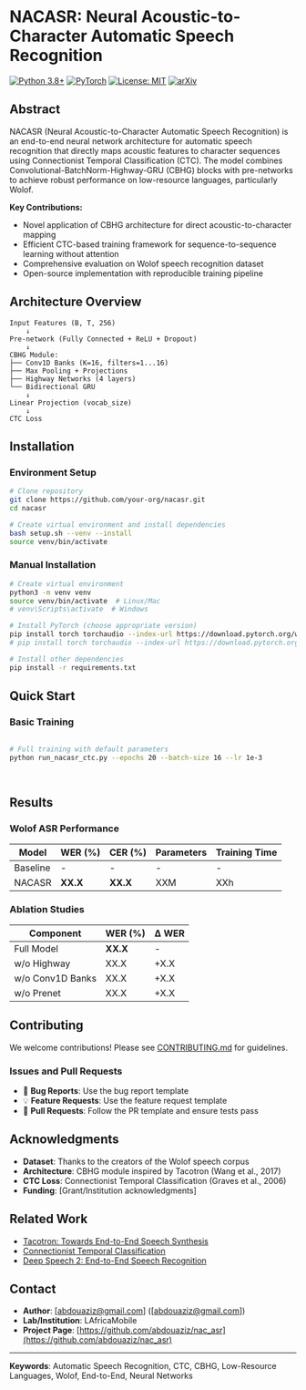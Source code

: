 # NACASR: Neural Acoustic-to-Character Automatic Speech Recognition

[![Python 3.8+](https://img.shields.io/badge/python-3.8+-blue.svg)](https://www.python.org/downloads/)
[![PyTorch](https://img.shields.io/badge/PyTorch-2.0+-orange.svg)](https://pytorch.org/)
[![License: MIT](https://img.shields.io/badge/License-MIT-yellow.svg)](https://opensource.org/licenses/MIT)
[![arXiv](https://img.shields.io/badge/arXiv-2023.xxxxx-b31b1b.svg)](https://arxiv.org/)

## Abstract

NACASR (Neural Acoustic-to-Character Automatic Speech Recognition) is an end-to-end neural network architecture for automatic speech recognition that directly maps acoustic features to character sequences using Connectionist Temporal Classification (CTC). The model combines Convolutional-BatchNorm-Highway-GRU (CBHG) blocks with pre-networks to achieve robust performance on low-resource languages, particularly Wolof.

**Key Contributions:**
- Novel application of CBHG architecture for direct acoustic-to-character mapping
- Efficient CTC-based training framework for sequence-to-sequence learning without attention
- Comprehensive evaluation on Wolof speech recognition dataset
- Open-source implementation with reproducible training pipeline

## Architecture Overview

```
Input Features (B, T, 256) 
    ↓
Pre-network (Fully Connected + ReLU + Dropout)
    ↓
CBHG Module:
├── Conv1D Banks (K=16, filters=1...16)
├── Max Pooling + Projections
├── Highway Networks (4 layers)
└── Bidirectional GRU
    ↓
Linear Projection (vocab_size)
    ↓
CTC Loss
```

## Installation

### Environment Setup

```bash
# Clone repository
git clone https://github.com/your-org/nacasr.git
cd nacasr

# Create virtual environment and install dependencies
bash setup.sh --venv --install
source venv/bin/activate
```

### Manual Installation

```bash
# Create virtual environment
python3 -m venv venv
source venv/bin/activate  # Linux/Mac
# venv\Scripts\activate  # Windows

# Install PyTorch (choose appropriate version)
pip install torch torchaudio --index-url https://download.pytorch.org/whl/cu118  # CUDA 11.8
# pip install torch torchaudio --index-url https://download.pytorch.org/whl/cpu  # CPU-only

# Install other dependencies
pip install -r requirements.txt
```

## Quick Start

### Basic Training

```bash
 
# Full training with default parameters
python run_nacasr_ctc.py --epochs 20 --batch-size 16 --lr 1e-3

 
```


## Results

### Wolof ASR Performance

| Model | WER (%) | CER (%) | Parameters | Training Time |
|-------|---------|---------|------------|---------------|
| Baseline | - | - | - | - |
| NACASR | **XX.X** | **XX.X** | XXM | XXh |

### Ablation Studies

| Component | WER (%) | Δ WER |
|-----------|---------|-------|
| Full Model | **XX.X** | - |
| w/o Highway | XX.X | +X.X |
| w/o Conv1D Banks | XX.X | +X.X |
| w/o Prenet | XX.X | +X.X |


## Contributing

We welcome contributions! Please see [CONTRIBUTING.md](CONTRIBUTING.md) for guidelines.

### Issues and Pull Requests

- 🐛 **Bug Reports**: Use the bug report template
- 💡 **Feature Requests**: Use the feature request template  
- 🔧 **Pull Requests**: Follow the PR template and ensure tests pass

## Acknowledgments

- **Dataset**: Thanks to the creators of the Wolof speech corpus
- **Architecture**: CBHG module inspired by Tacotron (Wang et al., 2017)
- **CTC Loss**: Connectionist Temporal Classification (Graves et al., 2006)
- **Funding**: [Grant/Institution acknowledgments]

## Related Work

- [Tacotron: Towards End-to-End Speech Synthesis](https://arxiv.org/abs/1703.10135)
- [Connectionist Temporal Classification](https://www.cs.toronto.edu/~graves/icml_2006.pdf)
- [Deep Speech 2: End-to-End Speech Recognition](https://arxiv.org/abs/1512.02595)

## Contact

- **Author**: [abdouaziz@gmail.com] ([abdouaziz@gmail.com])
- **Lab/Institution**: LAfricaMobile
- **Project Page**: [https://github.com/abdouaziz/nac_asr](https://github.com/abdouaziz/nac_asr)

---

**Keywords**: Automatic Speech Recognition, CTC, CBHG, Low-Resource Languages, Wolof, End-to-End, Neural Networks